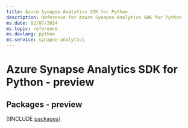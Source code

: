 ```yaml
---
title: Azure Synapse Analytics SDK for Python
description: Reference for Azure Synapse Analytics SDK for Python
ms.date: 02/07/2024
ms.topic: reference
ms.devlang: python
ms.service: synapse-analytics
---
```

# Azure Synapse Analytics SDK for Python - preview
## Packages - preview
[!INCLUDE [packages](synapse-analytics-index.md)]